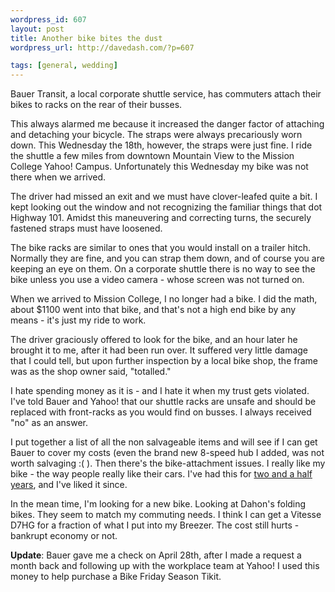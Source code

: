 ```yaml
--- 
wordpress_id: 607
layout: post
title: Another bike bites the dust
wordpress_url: http://davedash.com/?p=607

tags: [general, wedding]
---
```


Bauer Transit, a local corporate shuttle service, has commuters attach their bikes to racks on the rear of their busses.

This always alarmed me because it increased the danger factor of attaching and detaching your bicycle.  The straps were always precariously worn down.  This Wednesday the 18th, however, the straps were just fine.  I ride the shuttle a few miles from downtown Mountain View to the Mission College Yahoo! Campus.  Unfortunately this Wednesday my bike was not there when we arrived.

The driver had missed an exit and we must have clover-leafed quite a bit.  I kept looking out the window and not recognizing the familiar things that dot Highway 101.  Amidst this maneuvering and correcting turns, the securely fastened straps must have loosened.

The bike racks are similar to ones that you would install on a trailer hitch.  Normally they are fine, and you can strap them down, and of course you are keeping an eye on them.  On a corporate shuttle there is no way to see the bike unless you use a video camera - whose screen was not turned on.

When we arrived to Mission College, I no longer had a bike.  I did the math, about $1100 went into that bike, and that's not a high end bike by any means - it's just my ride to work.

The driver graciously offered to look for the bike, and an hour later he brought it to me, after it had been run over.  It suffered very little damage that I could tell, but upon further inspection by a local bike shop, the frame was as the shop owner said, "totalled."

I hate spending money as it is - and I hate it when my trust gets violated.  I've told Bauer and Yahoo! that our shuttle racks are unsafe and should be replaced with front-racks as you would find on busses.  I always received "no" as an answer.

I put together a list of all the non salvageable items and will see if I can get Bauer to cover my costs (even the brand new 8-speed hub I added, was not worth salvaging :( ).  Then there's the bike-attachment issues.  I really like my bike - the way people really like their cars.  I've had this for [two and a half years](http://davedash.com/2006/08/04/new-breezer/), and I've liked it since.

In the mean time, I'm looking for a new bike.  Looking at Dahon's folding bikes.  They seem to match my commuting needs.  I think I can get a Vitesse D7HG for a fraction of what I put into my Breezer.  The cost still hurts - bankrupt economy or not.

**Update**: Bauer gave me a check on April 28th, after I made a request a month back and following up with the workplace team at Yahoo!  I used this money to help purchase a Bike Friday Season Tikit.
